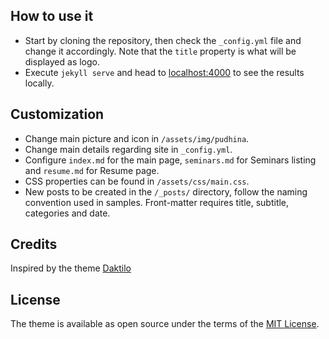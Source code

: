 ## How to use it
- Start by cloning the repository, then check the `_config.yml` file and change it accordingly. Note that the `title` property is what will be displayed as logo.
- Execute `jekyll serve` and head to [localhost:4000](http://127.0.0.1:4000) to see the results locally.

## Customization
- Change main picture and icon in `/assets/img/pudhina`.  
- Change main details regarding site in `_config.yml`.
- Configure `index.md` for the main page, `seminars.md` for Seminars listing and `resume.md` for Resume page.
- CSS properties can be found in `/assets/css/main.css`.
- New posts to be created in the `/_posts/` directory, follow the naming convention used in samples. Front-matter requires title, subtitle, categories and date.

## Credits
Inspired by the theme [Daktilo](https://github.com/kronik3r/daktilo)

## License
The theme is available as open source under the terms of the [MIT License](http://opensource.org/licenses/MIT).